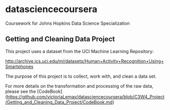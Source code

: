 # datasciencecoursera
Coursework for Johns Hopkins Data Science Specialization

## Getting and Cleaning Data Project

This project uses a dataset from the UCI Machine Learning Repository:

http://archive.ics.uci.edu/ml/datasets/Human+Activity+Recognition+Using+Smartphones

The purpose of this project is to collect, work with, and clean a data set.

For more details on the transformation and processing of the raw data, please see the [CodeBook] (https://github.com/victoriaLemay/datasciencecoursera/blob/C3W4_Project/Getting_and_Cleaning_Data_Project/CodeBook.md)
